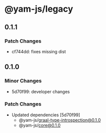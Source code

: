 # @yam-js/legacy

## 0.1.1

### Patch Changes

- cf744dd: fixes missing dist

## 0.1.0

### Minor Changes

- 5d70f99: developer changes

### Patch Changes

- Updated dependencies [5d70f99]
  - @yam-js/graal-type-introspection@0.1.0
  - @yam-js/core@0.1.0
